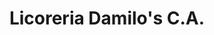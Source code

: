---
title: "Licoreria Damilo's C.A."
url: /san-antonio-de-los-altos/licoreria-damilos-c-a/
shop: alcohol
---